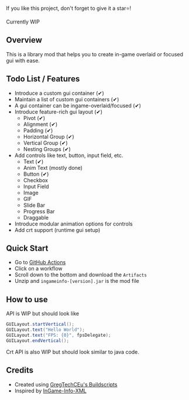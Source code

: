 If you like this project, don't forget to give it a star⭐!

Currently WIP

## Overview
This is a library mod that helps you to create in-game overlaid or focused gui with ease.

## Todo List / Features
- Introduce a custom gui container (✔)
- Maintain a list of custom gui containers (✔)
- A gui container can be ingame-overlaid/focused (✔)
- Introduce feature-rich gui layout (✔)
  - Pivot (✔)
  - Alignment (✔)
  - Padding (✔)
  - Horizontal Group (✔)
  - Vertical Group (✔)
  - Nesting Groups (✔)
- Add controls like text, button, input field, etc.
  - Text (✔)
  - Anim Text (mostly done)
  - Button (✔)
  - Checkbox
  - Input Field
  - Image
  - GIF
  - Slide Bar
  - Progress Bar
  - Draggable
- Introduce modular animation options for controls
- Add crt support (runtime gui setup)

## Quick Start
- Go to [GitHub Actions](https://github.com/tttsaurus/Ingame-Info-Reborn/actions)
- Click on a workflow
- Scroll down to the bottom and download the `Artifacts`
- Unzip and `ingameinfo-[version].jar` is the mod file

## How to use
API is WIP but should look like
```java
GUILayout.startVertical();
GUILayout.text("Hello World");
GUILayout.text("FPS: {0}", fpsDelegate);
GUILayout.endVertical();
```
Crt API is also WIP but should look similar to java code.

## Credits
- Created using [GregTechCEu's Buildscripts](https://github.com/GregTechCEu/Buildscripts)
- Inspired by [InGame-Info-XML](https://github.com/Lunatrius/InGame-Info-XML)
